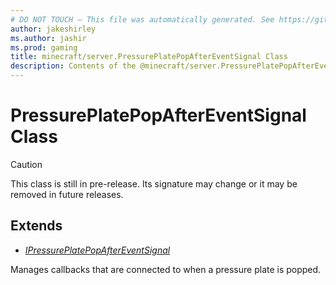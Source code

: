 ```yaml
---
# DO NOT TOUCH — This file was automatically generated. See https://github.com/mojang/minecraftapidocsgenerator to modify descriptions, examples, etc.
author: jakeshirley
ms.author: jashir
ms.prod: gaming
title: minecraft/server.PressurePlatePopAfterEventSignal Class
description: Contents of the @minecraft/server.PressurePlatePopAfterEventSignal class.
---
```

# PressurePlatePopAfterEventSignal Class

> [!CAUTION]
> This class is still in pre-release.  Its signature may change or it may be removed in future releases.

## Extends
- [*IPressurePlatePopAfterEventSignal*](IPressurePlatePopAfterEventSignal.md)

Manages callbacks that are connected to when a pressure plate is popped.
